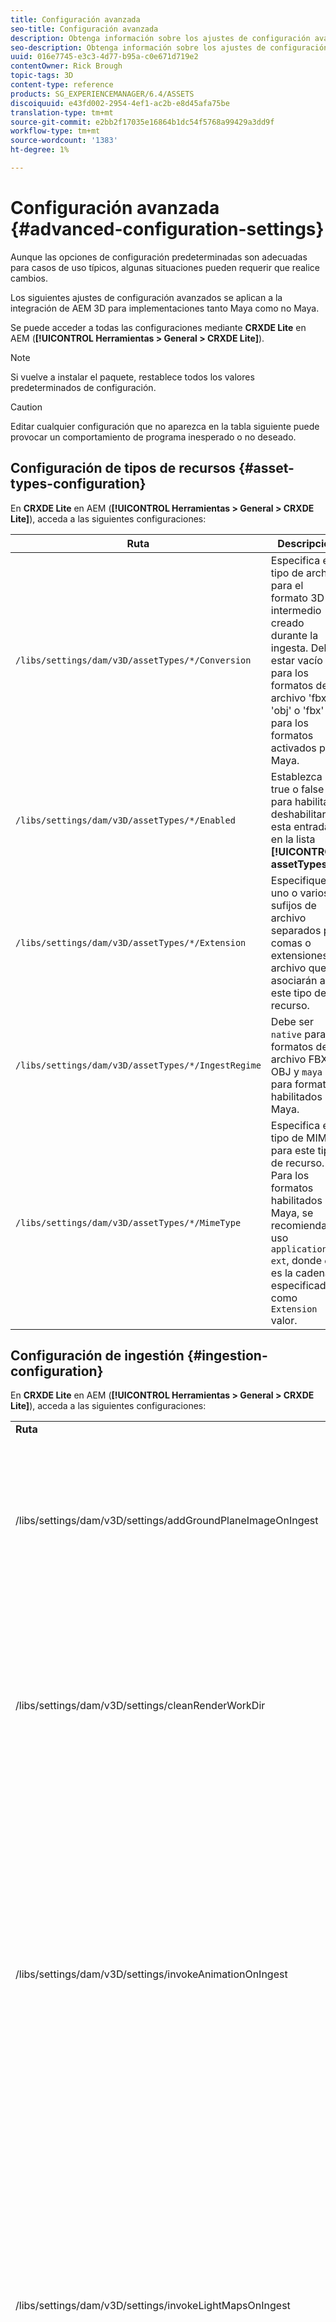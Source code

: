 ```yaml
---
title: Configuración avanzada
seo-title: Configuración avanzada
description: Obtenga información sobre los ajustes de configuración avanzados que se aplican a la integración de AEM 3D para implementaciones tanto Maya como no Maya.
seo-description: Obtenga información sobre los ajustes de configuración avanzados que se aplican a la integración de AEM 3D para implementaciones tanto Maya como no Maya.
uuid: 016e7745-e3c3-4d77-b95a-c0e671d719e2
contentOwner: Rick Brough
topic-tags: 3D
content-type: reference
products: SG_EXPERIENCEMANAGER/6.4/ASSETS
discoiquuid: e43fd002-2954-4ef1-ac2b-e8d45afa75be
translation-type: tm+mt
source-git-commit: e2bb2f17035e16864b1dc54f5768a99429a3dd9f
workflow-type: tm+mt
source-wordcount: '1383'
ht-degree: 1%

---
```



# Configuración avanzada {#advanced-configuration-settings}

Aunque las opciones de configuración predeterminadas son adecuadas para casos de uso típicos, algunas situaciones pueden requerir que realice cambios.

Los siguientes ajustes de configuración avanzados se aplican a la integración de AEM 3D para implementaciones tanto Maya como no Maya.

Se puede acceder a todas las configuraciones mediante **CRXDE Lite** en AEM (**[!UICONTROL Herramientas > General > CRXDE Lite]**).

>[!NOTE]
>
>Si vuelve a instalar el paquete, restablece todos los valores predeterminados de configuración.

>[!CAUTION]
>
>Editar cualquier configuración que no aparezca en la tabla siguiente puede provocar un comportamiento de programa inesperado o no deseado.

## Configuración de tipos de recursos {#asset-types-configuration}

En **CRXDE Lite** en AEM (**[!UICONTROL Herramientas > General > CRXDE Lite]**), acceda a las siguientes configuraciones:

| Ruta | Descripción |
|---|---|
| `/libs/settings/dam/v3D/assetTypes/*/Conversion` | Especifica el tipo de archivo para el formato 3D intermedio creado durante la ingesta. Debe estar vacío para los formatos de archivo &#39;fbx&#39; y &#39;obj&#39; o &#39;fbx&#39; para los formatos activados por Maya. |
| `/libs/settings/dam/v3D/assetTypes/*/Enabled` | Establezca en true o false para habilitar o deshabilitar esta entrada en la lista **[!UICONTROL assetTypes]** . |
| `/libs/settings/dam/v3D/assetTypes/*/Extension` | Especifique uno o varios sufijos de archivo separados por comas o extensiones de archivo que se asociarán a este tipo de recurso. |
| `/libs/settings/dam/v3D/assetTypes/*/IngestRegime` | Debe ser `native` para formatos de archivo FBX y OBJ y `maya` para formatos habilitados por Maya. |
| `/libs/settings/dam/v3D/assetTypes/*/MimeType` | Especifica el tipo de MIME para este tipo de recurso. Para los formatos habilitados por Maya, se recomienda su uso `application/x-ext`, donde `ext` es la cadena especificada como `Extension` valor. |

## Configuración de ingestión {#ingestion-configuration}

En **CRXDE Lite** en AEM (**[!UICONTROL Herramientas > General > CRXDE Lite]**), acceda a las siguientes configuraciones:

<table> 
 <tbody> 
  <tr> 
   <td><strong>Ruta</strong></td> 
   <td><strong>Descripción</strong></td> 
  </tr> 
  <tr> 
   <td>/libs/settings/dam/v3D/settings/addGroundPlaneImageOnIngest</td> 
   <td>Permite la generación de una sombra paralela de oclusión ambiental cuando se visualiza o procesa con un escenario IBL. Se aplica a la Previsualización y el procesamiento con RapidRefine</td> 
  </tr> 
  <tr> 
   <td><p>/libs/settings/dam/v3D/settings/cleanRenderWorkDir</p> </td> 
   <td>Establezca en <strong>false</strong> para mantener los archivos temporales en la carpeta MayaWork después de la conversión y el procesamiento. Puede resultar útil al depurar problemas con la conversión y el procesamiento de Maya.</td> 
  </tr> 
  <tr> 
   <td>/libs/settings/dam/v3D/settings/invokeAnimationOnIngest</td> 
   <td><p>Cuando se habilita, ImageMagick se instala en el servidor y se configura magickPath. El ajuste rápido se utiliza para crear una animación sencilla para objetos 3D que se utilizan como miniatura en la Vista de tarjetas y otras vistas.</p> <p>La creación de animaciones consume importantes recursos de CPU durante el proceso de ingestión.</p> </td> 
  </tr> 
  <tr> 
   <td>/libs/settings/dam/v3D/settings/invokeLightMapsOnIngest</td> 
   <td>Permite la creación automática de mapas de luz durante la ingestión. Establezca en <strong>false</strong> para desactivar la creación automática de mapas de luz; esto puede reducir significativamente el consumo de CPU a costa de reducir la calidad de la previsualización y el procesamiento con la función de refinamiento rápido. No afecta al procesamiento con Maya.</td> 
  </tr> 
  <tr> 
   <td>/libs/settings/dam/v3D/settings/gPlaneZero</td> 
   <td><p>Cuando se establece en <strong>true</strong> (valor predeterminado), los objetos se mueven verticalmente, si es necesario, para garantizar que todas las partes del objeto están por encima del plano de tierra (y=0).</p> <p>Cuando se establece en <strong>false</strong> (predeterminado), los objetos no se vuelven a colocar y pueden estar parcialmente ocultos por el plano de tierra de un escenario. (Solo se aplica a la previsualización y el procesamiento con una refinación rápida). Sin embargo, no afecta al procesamiento con Maya. Cuando se establece en <strong>true</strong>, la posición vertical de los objetos en Maya puede ser diferente a la de la previsualización o al procesar con Rapid Refine.</p> </td> 
  </tr> 
  <tr> 
   <td>/libs/settings/dam/v3D/Paths/magickPath</td> 
   <td>Ruta y nombre de la utilidad de conversión ImageMagick. Se requiere una ruta absoluta si está habilitada la creación de miniaturas animadas.</td> 
  </tr> 
  <tr> 
   <td>/libs/settings/dam/v3D/settings/MaxCpuPerpercentage</td> 
   <td><p>Especifica cuántas CPU se utilizan como máximo para el procesamiento de ingestión de recursos 3D.</p> <p>Los valores más altos aceleran las ingestas, pero pueden hacer que AEM se torne menos receptivo en general. Esta configuración es aproximada. Es decir, la precisión aumenta con el número de núcleos de CPU disponibles.</p> </td> 
  </tr> 
 </tbody> 
</table>

## Ajustes de configuración de Cloud Services {#cloud-services-configuration-settings}

El administrador de cuentas de Adobe, el experto en aprovisionamiento o el representante de asistencia técnica proporcionan los valores para las siguientes configuraciones.

| **Ruta** | **Descripción** |
|---|---|
| `/libs/settings/dam/v3D/services/aws/accountId` | ID de cuenta de la cuenta de Adobe AWS. |
| `/libs/settings/dam/v3D/services/aws/bucketName` | Nombre del depósito de transferencia S3; normalmente `aem3d`. |
| `/libs/settings/dam/v3D/services/aws/customerId` | ID única asignada por Adobe a su organización. Se utiliza como ID de usuario de AWS Cognito. |
| `/libs/settings/dam/v3D/services/aws/encryptedPassword` | La contraseña asociada a este ID de cliente. Se utiliza como contraseña de AWS Cognito. |
| `/libs/settings/dam/v3D/services/aws/region` | Región de AWS donde se implementan los servicios en la nube. |
| `/libs/settings/dam/v3D/services/aws/userPoolId` | ID del grupo de usuarios de AWS Cognito aplicable. |
| `/libs/settings/dam/v3D/services/dncr/clientId` | ID de cliente de AWS Cognito para el servicio de conversión dncr. |

## Ajustes comunes de procesamiento {#common-processing-settings}

En **CRXDE Lite** en AEM (**[!UICONTROL Herramientas > General > CRXDE Lite]**), acceda a las siguientes configuraciones:

| **Ruta** | **Descripción** |
|---|---|
| `/libs/settings/dam/v3D/Paths/mayaWorkPath` | El nombre y la ubicación de la carpeta de trabajo para la conversión y representación de Maya. La carpeta se crea automáticamente si no existe. |
| `/libs/settings/dam/v3D/Paths/maxWorkPath` | Nombre y ubicación de la carpeta de trabajo para la conversión máxima de 3ds. La carpeta se crea automáticamente si no existe. |
| `/libs/settings/dam/v3D/settings/debugNative` | Establezca en **[!UICONTROL true]** para habilitar la creación de información de depuración durante la conversión de formato y el procesamiento con el procesador RapidRefine. |

## Configuración del procesador {#renderer-configuration}

En **CRXDE Lite** en AEM (**[!UICONTROL Herramientas > General > CRXDE Lite]**), acceda a las siguientes configuraciones:

| **Ruta** | **Descripción** |
|---|---|
| `/libs/settings/dam/v3D/settings/dynamicIBL` | Cuando se establece en **[!UICONTROL true]** y los mapas de luz pregenerados no están disponibles (es decir, invokeLightMapsOnIngest=false), el procesador de refinamiento rápido crea mapas de luz durante el procesamiento para mejorar la calidad del procesamiento. Este ajuste puede aumentar considerablemente el tiempo de procesamiento. Si se establece en **[!UICONTROL false]** , se minimiza el uso de CPU en estas situaciones, pero puede resultar en una calidad de procesamiento inferior. |
| `/libs/settings/dam/v3D/renderers/*/Enabled` | Establezca en **[!UICONTROL true]** o **[!UICONTROL false]** para habilitar o deshabilitar un procesador, respectivamente. |
| `/libs/settings/dam/v3D/renderers/*/Display` | Permite cambiar la cadena que se muestra para un procesador habilitado en el selector de procesamiento del panel Procesar. |
| `/libs/settings/dam/v3D/renderers/*/MaxCpuPercentage` | Especifica cuántas CPU se utilizan como máximo para procesar escenas 3D. Los valores más altos aceleran el procesamiento, pero pueden hacer que los AEM sean menos interactivos en general. Esta configuración es aproximada. Es decir, la precisión aumenta con el número de núcleos de CPU disponibles. |

## Ajustes de previsualización de recursos 3D {#d-asset-preview-settings}

En **CRXDE Lite** en AEM (**[!UICONTROL Herramientas > General > CRXDE Lite]**), acceda a las siguientes configuraciones:

| Ruta | Descripción |
|---|---|
| `/libs/settings/dam/v3D/WebGLSites/autoSpin` | Establezca en **[!UICONTROL true]** o **[!UICONTROL false]** para activar o desactivar el giro automático (órbita automática de la cámara) al cargar la página. |
| `/libs/settings/dam/v3D/WebGLSites/autoSpinAfterReset` | Establezca en **[!UICONTROL true]** para reiniciar el giro automático después de pulsar **[!UICONTROL Restablecer]** . Se omite cuando el giro automático está desactivado. |
| `/libs/settings/dam/v3D/WebGLSites/autoSpinSpeed` | Especifica la velocidad (revoluciones por minuto) y la dirección del giro automático, con valores negativos para la rotación de derecha a izquierda y valores positivos para la rotación de izquierda a derecha. |
| `/libs/settings/dam/v3D/WebGL/continueRotate` | Establezca en **[!UICONTROL false]** para desactivar la continuación con la atenuación gradual de las respuestas del visor a los gestos táctiles y del ratón. |
| `/libs/settings/dam/v3D/WebGL/curtainColor` | Especifica el color de la cortina de carga que puede, opcionalmente, cubrir la ventanilla móvil de la previsualización de recursos 3D durante la carga y la inicialización. Valor R,G,B, con cada componente de color en el rango de 0 a 255. |
| `/libs/settings/dam/v3D/WebGL/fadeCurtains` | Cuando se establece en **[!UICONTROL true]**, la cortina de carga se desvanecerá gradualmente durante las últimas partes de la inicialización del visor. Cuando se establece en **[!UICONTROL false]**, la cortina permanece opaca hasta que se complete la carga y la inicialización. |
| `/libs/settings/dam/v3D/WebGL/showCurtains` | Establezca en **[!UICONTROL true]** o **[!UICONTROL false]** para habilitar o deshabilitar la cortina de carga para la previsualización de recursos 3D. |
| `/libs/settings/dam/v3D/WebGL/spinHeight` | Cuando el giro automático está activado, la posición vertical de la cámara se ajusta automáticamente en relación con la altura del objeto 3D. Cuando se establece en 0,5, la cámara se posiciona verticalmente a 1/2 de la altura del objeto, lo que hace que el horizonte se centre verticalmente en la ventanilla. Los valores más altos hacen que la cámara mire hacia abajo en el objeto y aumente la altura del horizonte procesado, mientras que los valores más pequeños hacen que la cámara mire hacia arriba el objeto y reduzca el horizonte. |

## Configuración del componente Sitios 3D {#d-sites-component-settings}

En **CRXDE Lite** en AEM (**[!UICONTROL Herramientas > General > CRXDE Lite]**), acceda a las siguientes configuraciones:

| Ruta | Descripción |
|---|---|
| `/libs/settings/dam/v3D/WebGLSites/autoSpinAfterReset` | Establezca en **[!UICONTROL true]** para reactivar el giro automático (órbita automática de la cámara) después de pulsar el inicio. Se omite cuando el giro automático está desactivado. |
| `/libs/settings/dam/v3D/WebGLSites/continueRotate` | Establezca en **[!UICONTROL false]** para desactivar la continuación con la atenuación gradual de las respuestas del visor a los gestos táctiles y del ratón. |
| `/libs/settings/dam/v3D/WebGLSites/curtainColor` | Especifica el color de la cortina de carga que puede, opcionalmente, cubrir la ventanilla del componente Sitios 3D durante la carga. Valor R,G,B, con cada componente de color en el rango de 0 a 255. |
| `/libs/settings/dam/v3D/WebGLSites/fadeCurtains` | Cuando se establece en **[!UICONTROL true]**, la cortina de carga desaparecerá gradualmente durante las últimas partes de carga e inicialización. Cuando se establece en **[!UICONTROL false]**, la cortina permanece opaca hasta que se complete la carga y la inicialización. |
| `/libs/settings/dam/v3D/WebGLSites/showCurtains` | Establezca en **[!UICONTROL true]** o **[!UICONTROL false]** para habilitar o deshabilitar la cortina de carga para el componente Sitios 3D. |
| `/libs/settings/dam/v3D/WebGLSites/spinHeight` | Cuando el giro automático está activado, la posición vertical de la cámara se ajusta automáticamente en relación con la altura del objeto 3D. Cuando se establece en 0,5, la cámara se posiciona verticalmente a 1/2 de la altura del objeto, lo que hace que el horizonte se centre verticalmente en la ventanilla. Los valores más altos hacen que la cámara mire hacia abajo en el objeto y aumente la altura del horizonte procesado, mientras que los valores más pequeños hacen que la cámara mire hacia arriba el objeto y reduzca el horizonte. |

